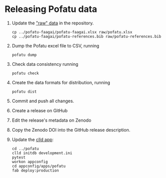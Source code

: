 # Releasing Pofatu data

1. Update the ["raw" data](raw/) in the repository.
   ```shell
   cp ../pofatu-faagai/pofatu-faagai.xlsx raw/pofatu.xlsx
   cp ../pofatu-faagai/pofatu-references.bib raw/pofatu-references.bib
   ```

2. Dump the Pofatu excel file to CSV, running
   ```shell
   pofatu dump
   ```

3. Check data consistency running
   ```shell
   pofatu check
   ```

4. Create the data formats for distribution, running
   ```shell
   pofatu dist
   ```

5. Commit and push all changes.

6. Create a release on GitHub

7. Edit the release's metadata on Zenodo

8. Copy the Zenodo DOI into the GitHub release description.

9. Update the [clld app](https://pofatu.clld.org):
   ```shell
   cd ../pofatu
   clld initdb development.ini
   pytest
   workon appconfig
   cd appconfig/apps/pofatu
   fab deploy:production
   ```

